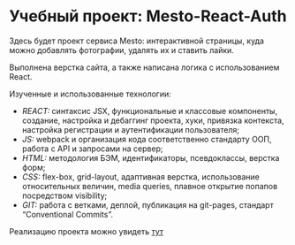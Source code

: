 # Учебный проект: Mesto-React-Auth  
  
Здесь будет проект сервиса Mesto: интерактивной страницы, куда можно добавлять фотографии, удалять их и ставить лайки.  
  
Выполнена верстка сайта, а также написана логика с использованием React.  
  
Изученные и использованные технологии:  
  
* _REACT:_ cинтаксис JSX, функциональные и классовые компоненты, создание, настройка и дебаггинг проекта, хуки, привязка контекста, настройка регистрации и аутентификации пользователя;
* _JS:_ webpack и организация кода соответственно стандарту ООП, работа с API и запросами на сервер;
* _HTML:_ методология БЭМ, идентификаторы, псевдоклассы, верстка форм;  
* _CSS:_ flex-box, grid-layout, адаптивная верстка, использование относительных величин, media queries, плавное открытие попапов посредством visibility;  
* _GIT:_ работа с ветками, деплой, публикация на git-pages, стандарт “Conventional Commits”.  

Реализацию проекта можно увидеть [тут](https://ddsed.github.io/react-mesto-auth/) 